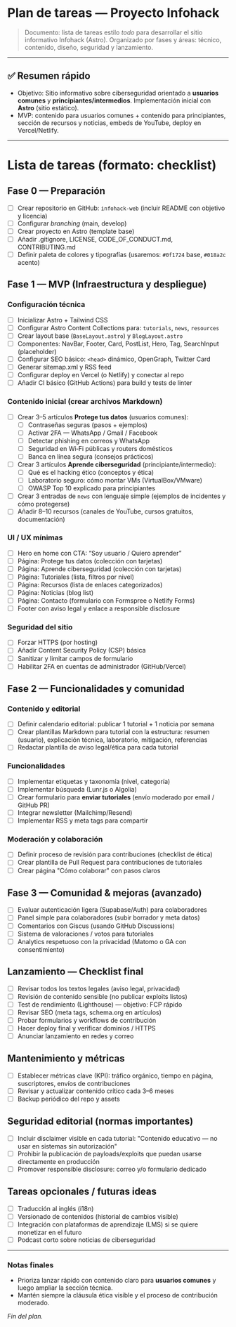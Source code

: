 # Plan de tareas — Proyecto **Infohack**

> Documento: lista de tareas estilo *todo* para desarrollar el sitio informativo Infohack (Astro). Organizado por fases y áreas: técnico, contenido, diseño, seguridad y lanzamiento.

---

## ✅ Resumen rápido

- Objetivo: Sitio informativo sobre ciberseguridad orientado a **usuarios comunes** y **principiantes/intermedios**. Implementación inicial con **Astro** (sitio estático).
- MVP: contenido para usuarios comunes + contenido para principiantes, sección de recursos y noticias, embeds de YouTube, deploy en Vercel/Netlify.

---

# Lista de tareas (formato: checklist)

## Fase 0 — Preparación
- [ ] Crear repositorio en GitHub: `infohack-web` (incluir README con objetivo y licencia)
- [ ] Configurar _branching_ (main, develop)
- [ ] Crear proyecto en Astro (template base)
- [ ] Añadir .gitignore, LICENSE, CODE_OF_CONDUCT.md, CONTRIBUTING.md
- [ ] Definir paleta de colores y tipografías (usaremos: `#0f1724` base, `#018a2c` acento)

## Fase 1 — MVP (Infraestructura y despliegue)
### Configuración técnica
- [ ] Inicializar Astro + Tailwind CSS
- [ ] Configurar Astro Content Collections para: `tutorials`, `news`, `resources`
- [ ] Crear layout base (`BaseLayout.astro`) y `BlogLayout.astro`
- [ ] Componentes: NavBar, Footer, Card, PostList, Hero, Tag, SearchInput (placeholder)
- [ ] Configurar SEO básico: `<head>` dinámico, OpenGraph, Twitter Card
- [ ] Generar sitemap.xml y RSS feed
- [ ] Configurar deploy en Vercel (o Netlify) y conectar al repo
- [ ] Añadir CI básico (GitHub Actions) para build y tests de linter

### Contenido inicial (crear archivos Markdown)
- [ ] Crear 3–5 artículos **Protege tus datos** (usuarios comunes):
  - [ ] Contraseñas seguras (pasos + ejemplos)
  - [ ] Activar 2FA — WhatsApp / Gmail / Facebook
  - [ ] Detectar phishing en correos y WhatsApp
  - [ ] Seguridad en Wi‑Fi públicas y routers domésticos
  - [ ] Banca en línea segura (consejos prácticos)
- [ ] Crear 3 artículos **Aprende ciberseguridad** (principiante/intermedio):
  - [ ] Qué es el hacking ético (conceptos y ética)
  - [ ] Laboratorio seguro: cómo montar VMs (VirtualBox/VMware)
  - [ ] OWASP Top 10 explicado para principiantes
- [ ] Crear 3 entradas de `news` con lenguaje simple (ejemplos de incidentes y cómo protegerse)
- [ ] Añadir 8–10 recursos (canales de YouTube, cursos gratuitos, documentación)

### UI / UX mínimas
- [ ] Hero en home con CTA: “Soy usuario / Quiero aprender”
- [ ] Página: Protege tus datos (colección con tarjetas)
- [ ] Página: Aprende ciberseguridad (colección con tarjetas)
- [ ] Página: Tutoriales (lista, filtros por nivel)
- [ ] Página: Recursos (lista de enlaces categorizados)
- [ ] Página: Noticias (blog list)
- [ ] Página: Contacto (formulario con Formspree o Netlify Forms)
- [ ] Footer con aviso legal y enlace a responsible disclosure

### Seguridad del sitio
- [ ] Forzar HTTPS (por hosting)
- [ ] Añadir Content Security Policy (CSP) básica
- [ ] Sanitizar y limitar campos de formulario
- [ ] Habilitar 2FA en cuentas de administrador (GitHub/Vercel)

## Fase 2 — Funcionalidades y comunidad
### Contenido y editorial
- [ ] Definir calendario editorial: publicar 1 tutorial + 1 noticia por semana
- [ ] Crear plantillas Markdown para tutorial con la estructura: resumen (usuario), explicación técnica, laboratorio, mitigación, referencias
- [ ] Redactar plantilla de aviso legal/ética para cada tutorial

### Funcionalidades
- [ ] Implementar etiquetas y taxonomía (nivel, categoría)
- [ ] Implementar búsqueda (Lunr.js o Algolia)
- [ ] Crear formulario para **enviar tutoriales** (envío moderado por email / GitHub PR)
- [ ] Integrar newsletter (Mailchimp/Resend)
- [ ] Implementar RSS y meta tags para compartir

### Moderación y colaboración
- [ ] Definir proceso de revisión para contribuciones (checklist de ética)
- [ ] Crear plantilla de Pull Request para contribuciones de tutoriales
- [ ] Crear página "Cómo colaborar" con pasos claros

## Fase 3 — Comunidad & mejoras (avanzado)
- [ ] Evaluar autenticación ligera (Supabase/Auth) para colaboradores
- [ ] Panel simple para colaboradores (subir borrador y meta datos)
- [ ] Comentarios con Giscus (usando GitHub Discussions)
- [ ] Sistema de valoraciones / votos para tutoriales
- [ ] Analytics respetuoso con la privacidad (Matomo o GA con consentimiento)

## Lanzamiento — Checklist final
- [ ] Revisar todos los textos legales (aviso legal, privacidad)
- [ ] Revisión de contenido sensible (no publicar exploits listos)
- [ ] Test de rendimiento (Lighthouse) — objetivo: FCP rápido
- [ ] Revisar SEO (meta tags, schema.org en artículos)
- [ ] Probar formularios y workflows de contribución
- [ ] Hacer deploy final y verificar dominios / HTTPS
- [ ] Anunciar lanzamiento en redes y correo

## Mantenimiento y métricas
- [ ] Establecer métricas clave (KPI): tráfico orgánico, tiempo en página, suscriptores, envíos de contribuciones
- [ ] Revisar y actualizar contenido crítico cada 3–6 meses
- [ ] Backup periódico del repo y assets

## Seguridad editorial (normas importantes)
- [ ] Incluir disclaimer visible en cada tutorial: "Contenido educativo — no usar en sistemas sin autorización"
- [ ] Prohibir la publicación de payloads/exploits que puedan usarse directamente en producción
- [ ] Promover responsible disclosure: correo y/o formulario dedicado

## Tareas opcionales / futuras ideas
- [ ] Traducción al inglés (i18n)
- [ ] Versionado de contenidos (historial de cambios visible)
- [ ] Integración con plataformas de aprendizaje (LMS) si se quiere monetizar en el futuro
- [ ] Podcast corto sobre noticias de ciberseguridad

---

### Notas finales
- Prioriza lanzar rápido con contenido claro para **usuarios comunes** y luego ampliar la sección técnica.
- Mantén siempre la cláusula ética visible y el proceso de contribución moderado.

*Fin del plan.*

